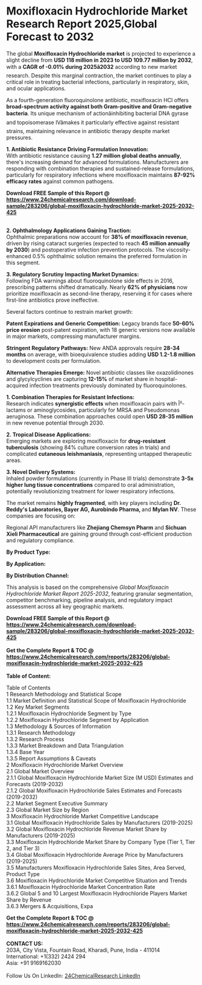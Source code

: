 <h1>Moxifloxacin Hydrochloride Market Research Report 2025,Global Forecast to 2032</h1><p>The global <strong>Moxifloxacin Hydrochloride market</strong> is projected to experience a slight decline from <strong>USD 118 million in 2023 to USD 109.77 million by 2032</strong>, with a <strong>CAGR of -0.01% during 2025â2032</strong> according to new market research. Despite this marginal contraction, the market continues to play a critical role in treating bacterial infections, particularly in respiratory, skin, and ocular applications.</p><p>As a fourth-generation fluoroquinolone antibiotic, moxifloxacin HCl offers <strong>broad-spectrum activity against both Gram-positive and Gram-negative bacteria</strong>. Its unique mechanism of actionâinhibiting bacterial DNA gyrase and topoisomerase IVâmakes it particularly effective against resistant strains, maintaining relevance in antibiotic therapy despite market pressures.</p><p><strong>1. Antibiotic Resistance Driving Formulation Innovation:</strong><br>
With antibiotic resistance causing <strong>1.27 million global deaths annually</strong>, there's increasing demand for advanced formulations. Manufacturers are responding with combination therapies and sustained-release formulations, particularly for respiratory infections where moxifloxacin maintains <strong>87-92% efficacy rates</strong> against common pathogens.</p><div><b>Download FREE Sample of this Report @ 
            <a href="https://www.24chemicalresearch.com/download-sample/283206/global-moxifloxacin-hydrochloride-market-2025-2032-425">
            https://www.24chemicalresearch.com/download-sample/283206/global-moxifloxacin-hydrochloride-market-2025-2032-425</a></b></div><br><p><strong>2. Ophthalmology Applications Gaining Traction:</strong><br>
Ophthalmic preparations now account for <strong>38% of moxifloxacin revenue</strong>, driven by rising cataract surgeries (expected to reach <strong>45 million annually by 2030</strong>) and postoperative infection prevention protocols. The viscosity-enhanced 0.5% ophthalmic solution remains the preferred formulation in this segment.</p><p><strong>3. Regulatory Scrutiny Impacting Market Dynamics:</strong><br>
Following FDA warnings about fluoroquinolone side effects in 2016, prescribing patterns shifted dramatically. Nearly <strong>62% of physicians</strong> now prioritize moxifloxacin as second-line therapy, reserving it for cases where first-line antibiotics prove ineffective.</p><p>Several factors continue to restrain market growth:</p><p><strong>Patent Expirations and Generic Competition:</strong> Legacy brands face <strong>50-60% price erosion</strong> post-patent expiration, with 18 generic versions now available in major markets, compressing manufacturer margins.</p><p><strong>Stringent Regulatory Pathways:</strong> New ANDA approvals require <strong>28-34 months</strong> on average, with bioequivalence studies adding <strong>USD 1.2-1.8 million</strong> to development costs per formulation.</p><p><strong>Alternative Therapies Emerge:</strong> Novel antibiotic classes like oxazolidinones and glycylcyclines are capturing <strong>12-15%</strong> of market share in hospital-acquired infection treatments previously dominated by fluoroquinolones.</p><p><strong>1. Combination Therapies for Resistant Infections:</strong><br>
Research indicates <strong>synergistic effects</strong> when moxifloxacin pairs with Î²-lactams or aminoglycosides, particularly for MRSA and Pseudomonas aeruginosa. These combination approaches could open <strong>USD 28-35 million</strong> in new revenue potential through 2030.</p><p><strong>2. Tropical Disease Applications:</strong><br>
Emerging markets are exploring moxifloxacin for <strong>drug-resistant tuberculosis</strong> (showing 84% culture conversion rates in trials) and complicated <strong>cutaneous leishmaniasis</strong>, representing untapped therapeutic areas.</p><p><strong>3. Novel Delivery Systems:</strong><br>
Inhaled powder formulations (currently in Phase III trials) demonstrate <strong>3-5x higher lung tissue concentrations</strong> compared to oral administration, potentially revolutionizing treatment for lower respiratory infections.</p><p>The market remains <strong>highly fragmented</strong>, with key players including <strong>Dr. Reddy's Laboratories, Bayer AG, Aurobindo Pharma, </strong> and <strong>Mylan NV</strong>. These companies are focusing on:</p><p>Regional API manufacturers like <strong>Zhejiang Chemsyn Pharm</strong> and <strong>Sichuan Xieli Pharmaceutical</strong> are gaining ground through cost-efficient production and regulatory compliance.</p><p><strong>By Product Type:</strong></p><p><strong>By Application:</strong></p><p><strong>By Distribution Channel:</strong></p><p>This analysis is based on the comprehensive <em>Global Moxifloxacin Hydrochloride Market Report 2025-2032</em>, featuring granular segmentation, competitor benchmarking, pipeline analysis, and regulatory impact assessment across all key geographic markets.</p><div><b>Download FREE Sample of this Report @ 
            <a href="https://www.24chemicalresearch.com/download-sample/283206/global-moxifloxacin-hydrochloride-market-2025-2032-425">
            https://www.24chemicalresearch.com/download-sample/283206/global-moxifloxacin-hydrochloride-market-2025-2032-425</a></b></div><br><div><b>Get the Complete Report & TOC @ 
            <a href="https://www.24chemicalresearch.com/reports/283206/global-moxifloxacin-hydrochloride-market-2025-2032-425">
            https://www.24chemicalresearch.com/reports/283206/global-moxifloxacin-hydrochloride-market-2025-2032-425</a></b></div><br>
            <b>Table of Content:</b><p>Table of Contents<br />
1 Research Methodology and Statistical Scope<br />
1.1 Market Definition and Statistical Scope of Moxifloxacin Hydrochloride<br />
1.2 Key Market Segments<br />
1.2.1 Moxifloxacin Hydrochloride Segment by Type<br />
1.2.2 Moxifloxacin Hydrochloride Segment by Application<br />
1.3 Methodology & Sources of Information<br />
1.3.1 Research Methodology<br />
1.3.2 Research Process<br />
1.3.3 Market Breakdown and Data Triangulation<br />
1.3.4 Base Year<br />
1.3.5 Report Assumptions & Caveats<br />
2 Moxifloxacin Hydrochloride Market Overview<br />
2.1 Global Market Overview<br />
2.1.1 Global Moxifloxacin Hydrochloride Market Size (M USD) Estimates and Forecasts (2019-2032)<br />
2.1.2 Global Moxifloxacin Hydrochloride Sales Estimates and Forecasts (2019-2032)<br />
2.2 Market Segment Executive Summary<br />
2.3 Global Market Size by Region<br />
3 Moxifloxacin Hydrochloride Market Competitive Landscape<br />
3.1 Global Moxifloxacin Hydrochloride Sales by Manufacturers (2019-2025)<br />
3.2 Global Moxifloxacin Hydrochloride Revenue Market Share by Manufacturers (2019-2025)<br />
3.3 Moxifloxacin Hydrochloride Market Share by Company Type (Tier 1, Tier 2, and Tier 3)<br />
3.4 Global Moxifloxacin Hydrochloride Average Price by Manufacturers (2019-2025)<br />
3.5 Manufacturers Moxifloxacin Hydrochloride Sales Sites, Area Served, Product Type<br />
3.6 Moxifloxacin Hydrochloride Market Competitive Situation and Trends<br />
3.6.1 Moxifloxacin Hydrochloride Market Concentration Rate<br />
3.6.2 Global 5 and 10 Largest Moxifloxacin Hydrochloride Players Market Share by Revenue<br />
3.6.3 Mergers & Acquisitions, Expa</p><div><b>Get the Complete Report & TOC @ 
            <a href="https://www.24chemicalresearch.com/reports/283206/global-moxifloxacin-hydrochloride-market-2025-2032-425">
            https://www.24chemicalresearch.com/reports/283206/global-moxifloxacin-hydrochloride-market-2025-2032-425</a></b></div><br><b>CONTACT US:</b><br>
            203A, City Vista, Fountain Road, Kharadi, Pune, India - 411014<br>
            International: +1(332) 2424 294<br>
            Asia: +91 9169162030 <br><br>
            Follow Us On LinkedIn: <a href="https://www.linkedin.com/company/24chemicalresearch/">24ChemicalResearch LinkedIn</a>